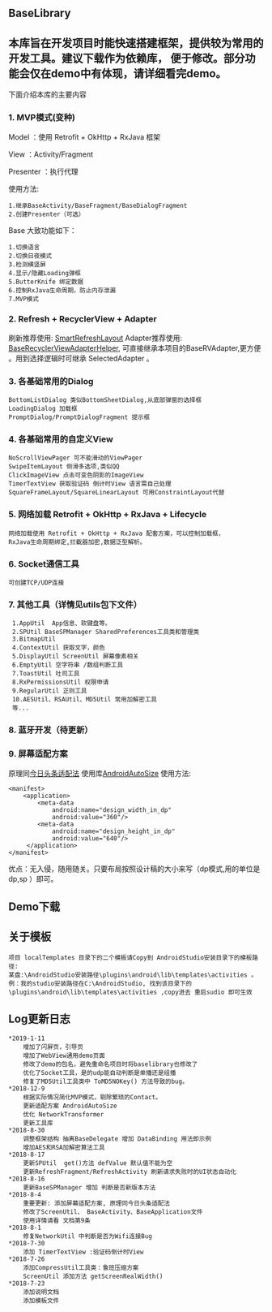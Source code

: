 ## BaseLibrary ##

  本库旨在开发项目时能快速搭建框架，提供较为常用的开发工具。建议下载作为依赖库，
  便于修改。部分功能会仅在demo中有体现，请详细看完demo。
-----------------------------------------------------
  下面介绍本库的主要内容
### 1. MVP模式(变种) ###
  Model ：使用 Retrofit + OkHttp + RxJava 框架

  View ：Activity/Fragment

  Presenter ：执行代理

 使用方法:

    1.继承BaseActivity/BaseFragment/BaseDialogFragment
    2.创建Presenter（可选）

Base 大致功能如下：

    1.切换语言
    2.切换日夜模式
    3.检测横竖屏
    4.显示/隐藏Loading弹框
    5.ButterKnife 绑定数据
    6.控制RxJava生命周期，防止内存泄漏
    7.MVP模式

### 2. Refresh + RecyclerView + Adapter ###
 刷新推荐使用: [SmartRefreshLayout](https://github.com/scwang90/SmartRefreshLayout)
 Adapter推荐使用: [BaseRecyclerViewAdapterHelper](https://github.com/CymChad/BaseRecyclerViewAdapterHelper),
 可直接继承本项目的BaseRVAdapter,更方便 。用到选择逻辑时可继承 SelectedAdapter 。
### 3. 各基础常用的Dialog ###
    BottomListDialog 类似BottomSheetDialog,从底部弹窗的选择框
    LoadingDialog 加载框
    PromptDialog/PromptDialogFragment 提示框

### 4. 各基础常用的自定义View ###
    NoScrollViewPager 可不能滑动的ViewPager
    SwipeItemLayout 侧滑多选项,类似QQ
    ClickImageView 点击可变色阴影的ImageView
    TimerTextView 获取验证码 倒计时View 语言需自己处理
    SquareFrameLayout/SquareLinearLayout 可用ConstraintLayout代替

### 5. 网络加载 Retrofit + OkHttp + RxJava + Lifecycle ###
    网络加载使用 Retrofit + OkHttp + RxJava 配套方案，可以控制加载框，
    RxJava生命周期绑定,拦截器加密,数据泛型解析。

### 6. Socket通信工具 ###
    可创建TCP/UDP连接


### 7. 其他工具（详情见utils包下文件） ###
     1.AppUtil  App信息、软键盘等。
     2.SPUtil BaseSPManager SharedPreferences工具类和管理类
     3.BitmapUtil
     4.ContextUtil 获取文字，颜色
     5.DisplayUtil ScreenUtil 屏幕像素相关
     6.EmptyUtil 空字符串 /数组判断工具
     7.ToastUtil 吐司工具
     8.RxPermissionsUtil 权限申请
     9.RegularUtil 正则工具
     10.AESUtil、RSAUtil、MD5Util 常用加解密工具
     等...


### 8. 蓝牙开发（待更新） ###

### 9. 屏幕适配方案 ###
原理同[今日头条适配法](https://mp.weixin.qq.com/s/d9QCoBP6kV9VSWvVldVVwA)
使用库[AndroidAutoSize](https://github.com/JessYanCoding/AndroidAutoSize)
    使用方法:
   ```
   <manifest>
       <application>
           <meta-data
               android:name="design_width_in_dp"
               android:value="360"/>
           <meta-data
               android:name="design_height_in_dp"
               android:value="640"/>
        </application>
   </manifest>
   ```
   优点：无入侵，随用随关。只要布局按照设计稿的大小来写（dp模式,用的单位是dp,sp ）即可。

##  Demo下载 ##

##  关于模板 ##
    项目 localTemplates 目录下的二个模板请Copy到 AndroidStudio安装目录下的模板路径:
    某盘:\AndroidStudio安装路径\plugins\android\lib\templates\activities 。
    例：我的studio安装路径在C:\AndroidStudio, 找到该目录下的
    \plugins\android\lib\templates\activities ,copy进去 重启sudio 即可生效


## Log更新日志 ##
    *2019-1-11
        增加了闪屏页，引导页
        增加了WebView通用demo页面
        修改了demo的包名，避免重命名项目时将baselibrary也修改了
        优化了Socket工具，是的udp能自动判断是单播还是组播
        修复了MD5Util工具类中 ToMD5NOKey() 方法导致的bug。
    *2018-12-9
        根据实际情况简化MVP模式，剔除繁琐的Contact。
        更新适配方案 AndroidAutoSize
        优化 NetworkTransformer
        更新工具库
    *2018-8-30
        调整框架结构 抽离BaseDelegate 增加 DataBinding 用法即示例
        增加AES和RSA加解密算法工具
    *2018-8-17
        更新SPUtil  get()方法 defValue 默认值不能为空
        更新RefreshFragment/RefreshActivity 刷新请求失败时的UI状态自动化
    *2018-8-16
        更新BaseSPManager 增加 判断是否新版本方法
    *2018-8-4
        重要更新: 添加屏幕适配方案, 原理同今日头条适配法
        修改了ScreenUtil、 BaseActivity、BaseApplication文件
        使用详情请看 文档第9条
    *2018-8-1
        修复NetworkUtil 中判断是否为Wifi连接Bug
    *2018-7-30
        添加 TimerTextView :验证码倒计时View
    *2018-7-26
        添加CompressUtil工具类：鲁班压缩方案
        ScreenUtil 添加方法 getScreenRealWidth()
    *2018-7-23
        添加说明文档
        添加模板文件